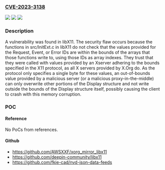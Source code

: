 ### [CVE-2023-3138](https://cve.mitre.org/cgi-bin/cvename.cgi?name=CVE-2023-3138)
![](https://img.shields.io/static/v1?label=Product&message=libX11&color=blue)
![](https://img.shields.io/static/v1?label=Version&message=n%2Fa&color=blue)
![](https://img.shields.io/static/v1?label=Vulnerability&message=CWE-119&color=brighgreen)

### Description

A vulnerability was found in libX11. The security flaw occurs because the functions in src/InitExt.c in libX11 do not check that the values provided for the Request, Event, or Error IDs are within the bounds of the arrays that those functions write to, using those IDs as array indexes. They trust that they were called with values provided by an Xserver adhering to the bounds specified in the X11 protocol, as all X servers provided by X.Org do. As the protocol only specifies a single byte for these values, an out-of-bounds value provided by a malicious server (or a malicious proxy-in-the-middle) can only overwrite other portions of the Display structure and not write outside the bounds of the Display structure itself, possibly causing the client to crash with this memory corruption.

### POC

#### Reference
No PoCs from references.

#### Github
- https://github.com/AWSXXF/xorg_mirror_libx11
- https://github.com/deepin-community/libx11
- https://github.com/fkie-cad/nvd-json-data-feeds

